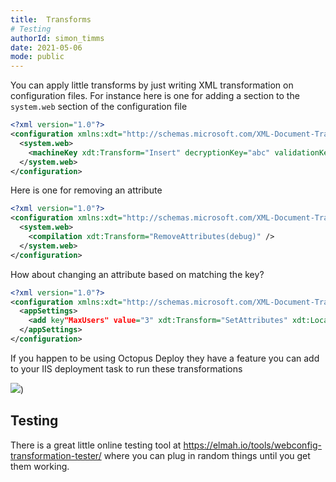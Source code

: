 ```yaml
---
title:  Transforms
# Testing
authorId: simon_timms
date: 2021-05-06
mode: public
---
```




You can apply little transforms by just writing XML transformation on configuration files. For instance here is one for adding a section to the `system.web` section of the configuration file

```xml
<?xml version="1.0"?>
<configuration xmlns:xdt="http://schemas.microsoft.com/XML-Document-Transform">
  <system.web>
    <machineKey xdt:Transform="Insert" decryptionKey="abc" validationKey="def" />
  </system.web>
</configuration>
```

Here is one for removing an attribute

```xml
<?xml version="1.0"?>
<configuration xmlns:xdt="http://schemas.microsoft.com/XML-Document-Transform">
  <system.web>
    <compilation xdt:Transform="RemoveAttributes(debug)" />
  </system.web>
</configuration>
```

How about changing an attribute based on matching the key?

```xml
<?xml version="1.0"?>
<configuration xmlns:xdt="http://schemas.microsoft.com/XML-Document-Transform">
  <appSettings>
    <add key"MaxUsers" value="3" xdt:Transform="SetAttributes" xdt:Locator="Match(key)" />
  </appSettings>
</configuration>
```

If you happen to be using Octopus Deploy they have a feature you can add to your IIS deployment task to run these transformations

![](/images/2021-05-06-xdt-transforms.md/2021-05-06-13-34-59.png))

## Testing

There is a great little online testing tool at https://elmah.io/tools/webconfig-transformation-tester/ where you can plug in random things until you get them working.